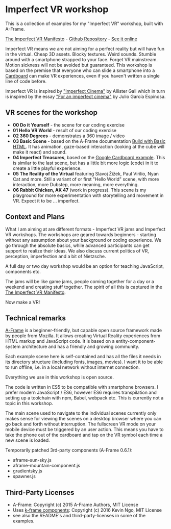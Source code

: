 # Imperfect VR workshop

This is a collection of examples for my "Imperfect VR" workshop, built with A-Frame.

[The Imperfect VR Manifesto](https://github.com/i3games/imperfect-vr/blob/master/Imperfect%20VR%20Manifesto.pdf) - [Github Repository](https://github.com/i3games/imperfect-vr) - [See it online](https://i3games.github.io/imperfect-vr/)

Imperfect VR means we are not aiming for a perfect reality but will have fun in the virtual. Cheap 3D assets. Blocky textures. Weird sounds. Stumble around with a smartphone strapped to your face. Forget VR mainstream. Motion sickness will not be avoided but guaranteed. This workshop is based on the premise that everyone who can slide a smartphone into a [Cardboard](https://vr.google.com/cardboard/) can make VR experiences, even if you haven't written a single line of code before.

Imperfect VR is inspired by ["Imperfect Cinema"](http://www.imperfectcinema.com/) by Allister Gall which in turn is inspired by the essay ["For an imperfect cinema"](http://www.ejumpcut.org/archive/onlinessays/JC20folder/ImperfectCinema.html) by Julio García Espinosa.

## VR scenes for the workshop

* **00 Do it Yourself** - the scene for our coding exercise
* **01 Hello VR World** - result of our coding exercise
* **02 360 Degrees** - demonstrates a 360 image / video
* **03 Basic Scene** - based on the A-Frame documentation [Build with Basic HTML](https://aframe.io/docs/0.5.0/guides/). It has animation, gaze-based interaction (looking at the cube will make it react) and sound.
* **04 Imperfect Treasures**, based on the [Google Cardboard example](https://developers.google.com/vr/android/get-started). This is similar to the last scene, but has a little bit more logic (code) in it to create a little playful experience.
* **05 The Reality of the Virtual** featuring Slavoj Žižek, Paul Virilio, Nyan Cat and more. Still a variant of or first "Hello World" scene, with more interaction, more Dubstep, more meaning, more everything.
* **06 Rabbit Chicken, AK 47** (work in progress). This scene is my playground for more experimentation with storytelling and movement in VR. Expect it to be ... imperfect.

## Context and Plans

What I am aiming at are different formats - Imperfect VR jams and Imperfect VR workshops. The workshops are geared towards beginners - starting without any assumption about your background or coding experience. We go through the absolute basics, while advanced participants can get support to realize their ideas. We also discuss current politics of VR, perception, imperfection and a bit of Nietzsche.

A full day or two day workshop would be an option for teaching JavaScript, components etc.

The jams will be like game jams, people coming together for a day or a weekend and creating stuff together. The spirit of all this is captured in the [The Imperfect VR Manifesto](https://github.com/i3games/imperfect-vr/blob/master/Imperfect%20VR%20Manifesto.pdf).  

Now make a VR!

## Technical remarks

[A-Frame](https://aframe.io/) is a beginner-friendly, but capable open source framework made by people from Mozilla. It allows creating Virtual Reality experiences from HTML markup and JavaScript code. It is based on a entity-component-system architecture and has a friendly and growing community.

Each example scene here is self-contained and has all the files it needs in its directory structure (including fonts, images, movies). I want it to be able to run offline, i.e. in a local network without internet connection.

Everything we use in this workshop is open source.

The code is written in ES5 to be compatible with smartphone browsers. I prefer modern JavaScript / ES6, however ES6 requires transpilation and setting up a toolchain with npm, Babel, webpack etc. This is currently not a topic in this workshop.

The main scene used to navigate to the individual scenes currently only makes sense for viewing the scenes on a desktop browser where you can go back and forth without interruption. The fullscreen VR mode on your mobile device must be triggered by an user action. This means you have to take the phone out of the cardboard and tap on the VR symbol each time a new scene is loaded.  

Temporarily patched 3rd-party components (A-Frame 0.6.1):

* aframe-sun-sky.js
* aframe-mountain-component.js
* gradientsky.js
* spawner.js

## Third-Party Licenses

* A-Frame: Copyright (c) 2015 A-Frame Authors, MIT License
* Uses [k-frame components](https://github.com/ngokevin/k-frame): Copyright (c) 2016 Kevin Ngo, MIT License
* see also the README's and third-party-licenses in some of the examples.
